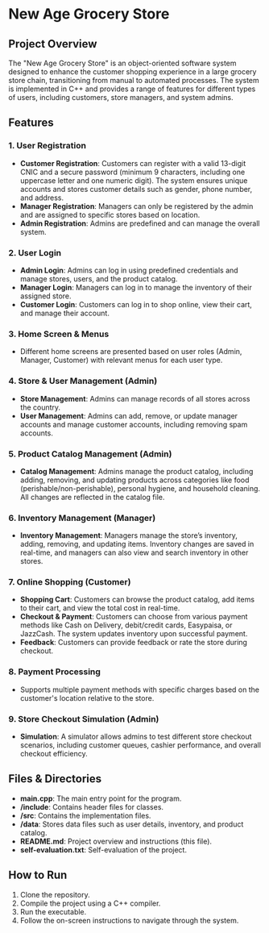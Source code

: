 # New Age Grocery Store

## Project Overview

The "New Age Grocery Store" is an object-oriented software system designed to enhance the customer shopping experience in a large grocery store chain, transitioning from manual to automated processes. The system is implemented in C++ and provides a range of features for different types of users, including customers, store managers, and system admins.

## Features

### 1. User Registration
- **Customer Registration**: Customers can register with a valid 13-digit CNIC and a secure password (minimum 9 characters, including one uppercase letter and one numeric digit). The system ensures unique accounts and stores customer details such as gender, phone number, and address.
- **Manager Registration**: Managers can only be registered by the admin and are assigned to specific stores based on location.
- **Admin Registration**: Admins are predefined and can manage the overall system.

### 2. User Login
- **Admin Login**: Admins can log in using predefined credentials and manage stores, users, and the product catalog.
- **Manager Login**: Managers can log in to manage the inventory of their assigned store.
- **Customer Login**: Customers can log in to shop online, view their cart, and manage their account.

### 3. Home Screen & Menus
- Different home screens are presented based on user roles (Admin, Manager, Customer) with relevant menus for each user type.

### 4. Store & User Management (Admin)
- **Store Management**: Admins can manage records of all stores across the country.
- **User Management**: Admins can add, remove, or update manager accounts and manage customer accounts, including removing spam accounts.

### 5. Product Catalog Management (Admin)
- **Catalog Management**: Admins manage the product catalog, including adding, removing, and updating products across categories like food (perishable/non-perishable), personal hygiene, and household cleaning. All changes are reflected in the catalog file.

### 6. Inventory Management (Manager)
- **Inventory Management**: Managers manage the store’s inventory, adding, removing, and updating items. Inventory changes are saved in real-time, and managers can also view and search inventory in other stores.

### 7. Online Shopping (Customer)
- **Shopping Cart**: Customers can browse the product catalog, add items to their cart, and view the total cost in real-time.
- **Checkout & Payment**: Customers can choose from various payment methods like Cash on Delivery, debit/credit cards, Easypaisa, or JazzCash. The system updates inventory upon successful payment.
- **Feedback**: Customers can provide feedback or rate the store during checkout.

### 8. Payment Processing
- Supports multiple payment methods with specific charges based on the customer's location relative to the store.

### 9. Store Checkout Simulation (Admin)
- **Simulation**: A simulator allows admins to test different store checkout scenarios, including customer queues, cashier performance, and overall checkout efficiency.

## Files & Directories
- **main.cpp**: The main entry point for the program.
- **/include**: Contains header files for classes.
- **/src**: Contains the implementation files.
- **/data**: Stores data files such as user details, inventory, and product catalog.
- **README.md**: Project overview and instructions (this file).
- **self-evaluation.txt**: Self-evaluation of the project.

## How to Run
1. Clone the repository.
2. Compile the project using a C++ compiler.
3. Run the executable.
4. Follow the on-screen instructions to navigate through the system.
